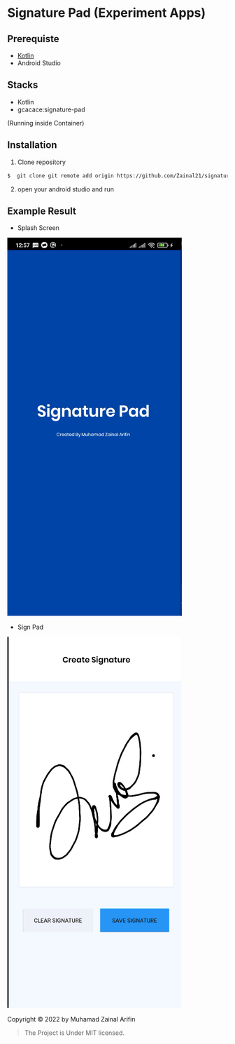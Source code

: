 # Signature Pad (Experiment Apps)

## Prerequiste

- [Kotlin](https://kotlinlang.org//)
- Android Studio

## Stacks

- Kotlin
- gcacace:signature-pad

(Running inside Container)

## Installation

1. Clone repository

```bash
$  git clone git remote add origin https://github.com/Zainal21/signature-pad.git
```

2. open your android studio and run

## Example Result

- Splash Screen

![sign pad](public/splash_screen.png)

- Sign Pad

![sign pad](public/signature_pad.png)

Copyright © 2022 by Muhamad Zainal Arifin

> The Project is Under MIT licensed.
